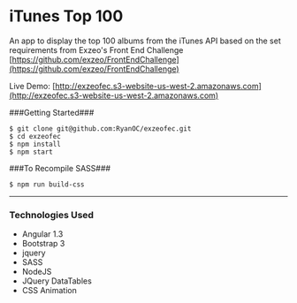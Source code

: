 iTunes Top 100
====================

An app to display the top 100 albums from the iTunes API based on the set requirements from Exzeo's Front End Challenge [https://github.com/exzeo/FrontEndChallenge](https://github.com/exzeo/FrontEndChallenge)

Live Demo: [http://exzeofec.s3-website-us-west-2.amazonaws.com](http://exzeofec.s3-website-us-west-2.amazonaws.com)


###Getting Started###
  ```
$ git clone git@github.com:RyanOC/exzeofec.git
$ cd exzeofec
$ npm install
$ npm start
  ```



###To Recompile SASS###

```
$ npm run build-css
```


  -------

### Technologies Used

  * Angular 1.3
  * Bootstrap 3
  * jquery
  * SASS
  * NodeJS
  * JQuery DataTables
  * CSS Animation
